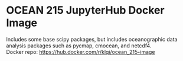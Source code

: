 # OCEAN 215 JupyterHub Docker Image
Includes some base scipy packages, but includes oceanographic data analysis
packages such as pycmap, cmocean, and netcdf4. <br>
Docker repo: https://hub.docker.com/r/klqi/ocean_215-image
